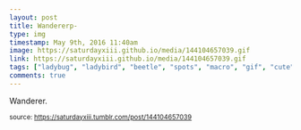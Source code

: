 ```yaml
---
layout: post
title: Wandererp-
type: img
timestamp: May 9th, 2016 11:40am
image: https://saturdayxiii.github.io/media/144104657039.gif
link: https://saturdayxiii.github.io/media/144104657039.gif
tags: ["ladybug", "ladybird", "beetle", "spots", "macro", "gif", "cute", "insect", "bug", "crawl", "photography"]
comments: true
---
```


Wanderer.
 
  
<small>source: https://saturdayxiii.tumblr.com/post/144104657039</small>
